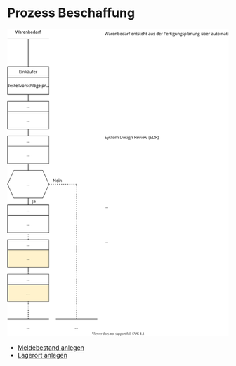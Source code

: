 # Prozess Beschaffung
![Grafik Prozess Beschaffung](assets/Prozess%20Beschaffung.svg)

- [Meldebestand anlegen](tmp/Kurt%20Gisler/Meldebestand%20anlegen)
- [Lagerort anlegen](tmp/Kurt%20Gisler/Lagerort%20anlegen)